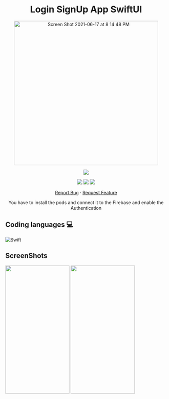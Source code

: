 <h1 align="center">
Login SignUp App SwiftUI
</h1>

<p align="center">
  <img width="450" high="650" alt="Screen Shot 2021-06-17 at 8 14 48 PM" src="https://user-images.githubusercontent.com/73632576/123007680-9dd88780-d3ca-11eb-8838-b776963a74f0.png">
</p>

<p align="center">
<img src='https://madewithlove.vercel.app/ae?heart=true&template=for-the-badge'/>
</p>

<p align="center">
  <img src='https://img.shields.io/github/license/shygorilla/Login-SignUp-App-SwiftUI'/>
   <img src="https://img.shields.io/github/stars/shygorilla/Login-SignUp-App-SwiftUI"/>
   <img src="https://img.shields.io/github/forks/shygorilla/Login-SignUp-App-SwiftUI"/>
</p>

<p align="center">
    <a href="https://github.com/ShyGorilla/Login-SignUp-App-SwiftUI/issues">Report Bug</a>
    ·
    <a href="https://github.com/ShyGorilla/Login-SignUp-App-SwiftUI/issues">Request Feature</a>
  </p>

<p align="center">
  You have to install the pods and connect it to the Firebase and enable the Authentication
</p>

## Coding languages 💻

![Swift](https://img.shields.io/badge/swift-F54A2A?style=for-the-badge&logo=swift&logoColor=white)

## ScreenShots

<p>
<img style="width:200px;height:400px;" src='https://user-images.githubusercontent.com/73632576/130104569-55dbce69-c0af-45d0-8011-4bfaa357b405.png'/>
  <img style="width:200px;height:400px;" src='https://user-images.githubusercontent.com/73632576/130104583-9b03be72-1197-4ec3-850a-f6801f988e09.png'/>
</p>

